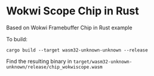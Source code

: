 # Wokwi Scope Chip in Rust 

Based on Wokwi Framebuffer Chip in Rust example

To build:

```
cargo build --target wasm32-unknown-unknown --release
```

Find the resulting binary in `target/wasm32-unknown-unknown/release/chip_wokwiscope.wasm`
